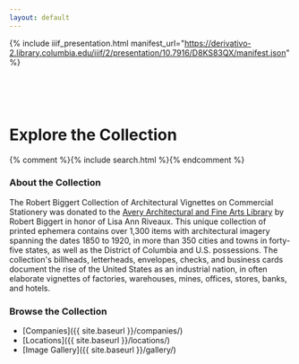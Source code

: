 ```yaml
---
layout: default
---
```

{% include iiif_presentation.html manifest_url="https://derivativo-2.library.columbia.edu/iiif/2/presentation/10.7916/D8KS83QX/manifest.json" %}

<br><br><br>

# Explore the Collection

{% comment %}{% include search.html %}{% endcomment %}

### About the Collection

The Robert Biggert Collection of Architectural Vignettes on Commercial Stationery was donated to the [Avery Architectural and Fine Arts Library](http://library.columbia.edu/locations/avery.html) by Robert Biggert in honor of Lisa Ann Riveaux. This unique collection of printed ephemera contains over 1,300 items with architectural imagery spanning the dates 1850 to 1920, in more than 350 cities and towns in forty-five states, as well as the District of Columbia and U.S. possessions. The collection's billheads, letterheads, envelopes, checks, and business cards document the rise of the United States as an industrial nation, in often elaborate vignettes of factories, warehouses, mines, offices, stores, banks, and hotels.

### Browse the Collection

- [Companies]({{ site.baseurl }}/companies/)
- [Locations]({{ site.baseurl }}/locations/)
- [Image Gallery]({{ site.baseurl }}/gallery/)
